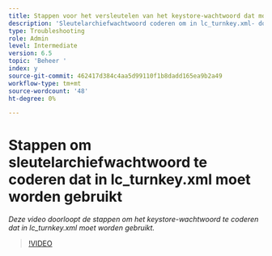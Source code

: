 ```yaml
---
title: Stappen voor het versleutelen van het keystore-wachtwoord dat moet worden gebruikt in lc_turnkey.xml
description: 'Sleutelarchiefwachtwoord coderen om in lc_turnkey.xml- dossier te vormen '
type: Troubleshooting
role: Admin
level: Intermediate
version: 6.5
topic: 'Beheer '
index: y
source-git-commit: 462417d384c4aa5d99110f1b8dadd165ea9b2a49
workflow-type: tm+mt
source-wordcount: '48'
ht-degree: 0%

---
```



# Stappen om sleutelarchiefwachtwoord te coderen dat in lc_turnkey.xml moet worden gebruikt

*Deze video doorloopt de stappen om het keystore-wachtwoord te coderen dat in lc_turnkey.xml moet worden gebruikt.*

>[!VIDEO](https://video.tv.adobe.com/v/335538?quality=9&learn=on)

